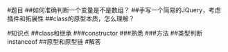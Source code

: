 #题目
##如何准确判断一个变量是不是数组？
##手写一个简易的JQuery，考虑插件和拓展性
##class的原型本质，怎么理解？

#知识点
##class和继承
###constructor
###熟悉
###方法
##类型判断instanceof
##原型和原型链
#解答

